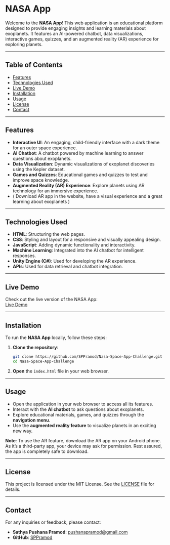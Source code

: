 # NASA App

Welcome to the **NASA App**! This web application is an educational platform designed to provide engaging insights and learning materials about exoplanets. It features an AI-powered chatbot, data visualizations, interactive games, quizzes, and an augmented reality (AR) experience for exploring planets.

---

## Table of Contents
- [Features](#features)
- [Technologies Used](#technologies-used)
- [Live Demo](#live-demo)
- [Installation](#installation)
- [Usage](#usage)
- [License](#license)
- [Contact](#contact)

---

## Features
- **Interactive UI**: An engaging, child-friendly interface with a dark theme for an outer space experience.
- **AI Chatbot**: A chatbot powered by machine learning to answer questions about exoplanets.
- **Data Visualization**: Dynamic visualizations of exoplanet discoveries using the Kepler dataset.
- **Games and Quizzes**: Educational games and quizzes to test and improve space knowledge.
- **Augmented Reality (AR) Experience**: Explore planets using AR technology for an immersive experience.
- ( Download AR app in the website, have a visual experience and a great learning about exoplanets )

---

## Technologies Used
- **HTML**: Structuring the web pages.
- **CSS**: Styling and layout for a responsive and visually appealing design.
- **JavaScript**: Adding dynamic functionality and interactivity.
- **Machine Learning**: Integrated into the AI chatbot for intelligent responses.
- **Unity Engine (C#)**: Used for developing the AR experience.
- **APIs**: Used for data retrieval and chatbot integration.

---

## Live Demo
Check out the live version of the NASA App:  
[Live Demo](https://tejas-007-11.github.io/NASA-APP/)

---

## Installation
To run the **NASA App** locally, follow these steps:

1. **Clone the repository**:
    ```bash
    git clone https://github.com/SPPramod/Nasa-Space-App-Challenge.git
    cd Nasa-Space-App-Challenge
    ```

2. **Open** the `index.html` file in your web browser.

---

## Usage
- Open the application in your web browser to access all its features.
- Interact with the **AI chatbot** to ask questions about exoplanets.
- Explore educational materials, games, and quizzes through the **navigation menu**.
- Use the **augmented reality feature** to visualize planets in an exciting new way.
  
**Note**: To use the AR feature, download the AR app on your Android phone. As it’s a third-party app, your device may ask for permission. Rest assured, the app is completely safe to download.

---

## License
This project is licensed under the MIT License. See the [LICENSE](LICENSE) file for details.

---

## Contact
For any inquiries or feedback, please contact:

- **Sathya Pushana Pramod**: [pushanapramod@gmail.com](mailto:pushanapramod@gmail.com)
- **GitHub**: [SPPramod](https://github.com/SPPramod)
